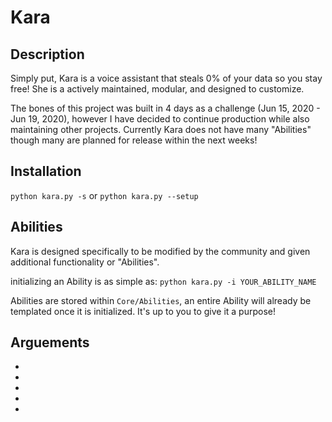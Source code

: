 # Kara

## Description
Simply put, Kara is a voice assistant that steals 0% of your data so you stay free!
She is a actively maintained, modular, and designed to customize.

The bones of this project was built in 4 days as a challenge (Jun 15, 2020 - Jun 19, 2020),
however I have decided to continue production while also maintaining other projects.
Currently Kara does not have many "Abilities" though many are planned for release within
the next weeks!

## Installation
`python kara.py -s`
or
`python kara.py --setup`
## Abilities

Kara is designed specifically to be modified by the community and given additional
functionality or "Abilities".

initializing an Ability is as simple as:
`python kara.py -i YOUR_ABILITY_NAME`

Abilities are stored within `Core/Abilities`, an entire Ability will already be
templated once it is initialized. It's up to you to give it a purpose!


## Arguements
-
-
-
-
-
